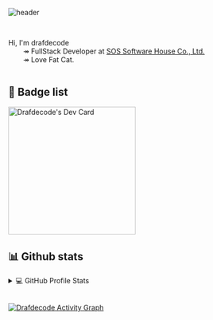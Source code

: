 ![header](https://capsule-render.vercel.app/api?type=rect&color=gradient&text=%20drafdecode%20&fontAlign=30&fontSize=30&textBg=true&desc=FullStack%20Developer&descAlign=60&descAlignY=50&animation=twinkling)


<div style="margin-top:30px;margin-bottom:30px;display: flex;flex-direction: row;flex-wrap: nowrap;justify-content: space-between;">
    <div>
        <p>
            Hi, I'm drafdecode</br>
            <span style="margin-left:30px;">↠ FullStack Developer at <a href="https://soshouse.co.th" target="_blank">SOS Software House Co., Ltd.</a></span></br>
            <span style="margin-left:30px;">↠ Love Fat Cat.</span></br>
        </p>
    </div>
</div>

## 📌 Badge list

<div style=";margin-bottom:30px;">
    <a href="https://app.daily.dev/drafdecode" target="_blank">
        <img src="https://api.daily.dev/devcards/1acbf83594d14a0fa6000129d7d7b29e.png?r=j57" width="256" alt="Drafdecode's Dev Card"/>
    </a>
</div>

## 📊 Github stats

<details> 
  <summary>💻 GitHub Profile Stats</summary>
  <br/>
    <a href="https://github.com/drafdecode" target="_blank" style="margin-right:5px;">
        <img src="https://github-readme-stats.vercel.app/api?username=drafdecode&show_icons=true&theme=dark&count_private=true" style="width: 450px !important;"/>
    </a>
    <a href="https://github.com/drafdecode" target="_blank">
        <img src="https://github-readme-stats.vercel.app/api/top-langs/?username=drafdecode&show_icons=true&theme=dark&count_private=true&layout=compact&exclude_repo="/>
    </a>
    <br/>
  <b>Note:</b> Top languages is only a metric of the languages my public code consists of and doesn't reflect experience or skill level.
</details>
<br/>


<a href="https://github.com/ashutosh00710/github-readme-activity-graph"><img alt="Drafdecode Activity Graph" src="https://denvercoder1-activity-graph.herokuapp.com/graph/?username=drafdecode&bg_color=1F222E&color=F8D866&line=F85D7F&point=FFFFFF&hide_border=true" /></a>
